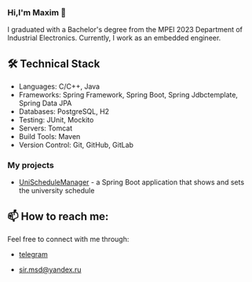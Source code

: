 ### Hi,I'm Maxim 👋
I graduated with a Bachelor's degree from the MPEI 2023 Department of Industrial Electronics. Currently, I work as an embedded engineer.

## 🛠 Technical Stack
* Languages: C/C++, Java
* Frameworks: Spring Framework, Spring Boot, Spring Jdbctemplate, Spring Data JPA
* Databases: PostgreSQL, H2
* Testing: JUnit, Mockito
* Servers: Tomcat
* Build Tools: Maven
* Version Control: Git, GitHub, GitLab

### My projects
* [UniScheduleManager](https://github.com/msd921/UniScheduleManager) - a Spring Boot application that shows and sets the university schedule

## 📫 How to reach me:
Feel free to connect with me through:
*  <p telegram ><a href="https://t.me/msdmaks1"</a>telegram</p>
*  <p mail ><a href="mailto:sir.msd@yandex.ru"</a>sir.msd@yandex.ru</p>

<!--
**msd921/msd921** is a ✨ _special_ ✨ repository because its `README.md` (this file) appears on your GitHub profile.

Here are some ideas to get you started:

- 🔭 I’m currently working on ...
- 🌱 I’m currently learning ...
- 👯 I’m looking to collaborate on ...
- 🤔 I’m looking for help with ...
- 💬 Ask me about ...
- 📫 How to reach me: ...
- 😄 Pronouns: ...
- ⚡ Fun fact: ...
-->
